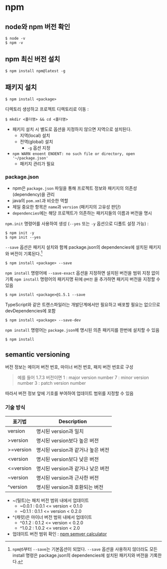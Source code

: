# npm
## node와 npm 버전 확인
```
$ node -v
$ npm -v
```
## npm 최신 버전 설치
```
$ npm install npm@latest -g
```
## 패키지 설치
```
$ npm install <package>
```
디렉토리 생성하고 프로젝트 디렉토리로 이동 :
```
$ mkdir <폴더명> && cd <폴더명>
```

- 패키지 설치 시 별도로 옵션을 지정하지 않으면 지역으로 설치된다.
  + 지역(local) 설치
  + 전역(global) 설치
    * `-g` 옵션 지정
- ``npm WARN enoent ENOENT: no such file or directory, open '~/package.json'``
  + 패키지 관리가 필요
### package.json
- npm은 `package.json` 파일을 통해 프로젝트 정보와 패키지의 의존성(dependency)을 관리
- java의 `pom.xml`과 비슷한 역할
- 제일 중요한 항목은 `name`과 `version` (패키지의 고유성 판단)
- `dependencies`에는 해당 프로젝트가 의존하는 패키지들의 이름과 버전을 명시

`npm.init` 명령어를 사용하여 생성 (`--yes` 또는 `-y` 옵션으로 디폴트 설정 가능) :
```
$ npm init -y
$ npm init --yes
```
`--save` 옵션은 패키지 설치와 함께 package.json의 dependencies에 설치된 패키지와 버전이 기록된다.[^1]
```
$ npm install <package> --save
```
`npm install` 명령어에 `--save-exact` 옵션을 지정하면 설치된 버전을 범위 지정 없이 기록
`npm install` 명령어의 패키지명 뒤에 `@버전` 을 추가하면 패키지 버전을 지정할 수 있음
```
$ npm install <package>@1.5.1 --save
```
TypeScript와 같은 트랜스파일러는 개발단계에서만 필요하고 배포할 필요는 없으므로 devDependencies에 포함
```
$ npm install <package> --save-dev
```
`npm install` 명령어는 `package.json`에 명시된 의존 패키지를 한번에 설치할 수 있음
```
$ npm install
```
## semantic versioning
버전 정보는 메이저 버전 번호, 마이너 버전 번호, 패치 버전 번호로 구성
> 예를 들어 1.7.3 버전이면
> 1 : major version number
> 7 : minor version number
> 3 : patch version number

따라서 버전 정보 앞에 기호를 부여하여 업데이트 범위를 지정할 수 있음
### 기술 방식
|표기법|Description|
|--------|--------|
|version|명시된 version과 일치|
|>version|명시된 version보다 높은 버전|
|>=version|명시된 version과 같거나 높은 버전|
|<version|명시된 version보다 낮은 버전|
|<=version|명시된 version과 같거나 낮은 버전|
|~version|명시된 version과 근사한 버전|
|^version|명시된 version과 호환되는 버전|
- ~(틸트)는 패치 버전 범위 내에서 업데이트
  + ~0.0.1 : 0.0.1 <= version < 0.1.0
  + ~0.1.1 : 0.1.1 <= version < 0.2.0
- ^(캐럿)은 마이너 버전 범위 내에서 업데이트
  + ^0.1.2 : 0.1.2 <= version < 0.2.0
  + ^1.0.2 : 1.0.2 <= version < 2.0
- 업데이트 버전 범위 확인 : [npm semver calculator](https://semver.npmjs.com/)

[^1]: `npm@5`부터 `--save`는 기본옵션이 되었다. `--save` 옵션을 사용하지 않더라도 모든 install 명령은 package.json의 dependencies에 설치된 패키지와 버전을 기록한다.
